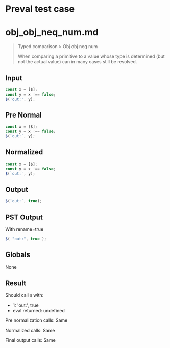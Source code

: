 # Preval test case

# obj_obj_neq_num.md

> Typed comparison > Obj obj neq num
>
> When comparing a primitive to a value whose type is determined (but not the actual value) can in many cases still be resolved.

## Input

`````js filename=intro
const x = [$];
const y = x !== false;
$('out:', y);
`````

## Pre Normal


`````js filename=intro
const x = [$];
const y = x !== false;
$(`out:`, y);
`````

## Normalized


`````js filename=intro
const x = [$];
const y = x !== false;
$(`out:`, y);
`````

## Output


`````js filename=intro
$(`out:`, true);
`````

## PST Output

With rename=true

`````js filename=intro
$( "out:", true );
`````

## Globals

None

## Result

Should call `$` with:
 - 1: 'out:', true
 - eval returned: undefined

Pre normalization calls: Same

Normalized calls: Same

Final output calls: Same
